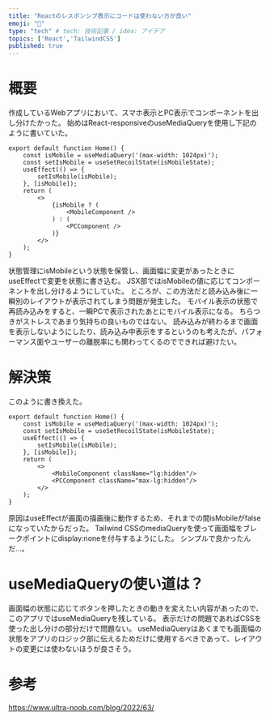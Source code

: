 ```yaml
---
title: "Reactのレスポンシブ表示にコードは使わない方が良い"
emoji: "📱"
type: "tech" # tech: 技術記事 / idea: アイデア
topics: ['React','TailwindCSS']
published: true
---
```

# 概要

作成しているWebアプリにおいて、スマホ表示とPC表示でコンポーネントを出し分けたかった。
始めはReact-responsiveのuseMediaQueryを使用し下記のように書いていた。

```typescript:index.tsx
export default function Home() {
	const isMobile = useMediaQuery('(max-width: 1024px)');
	const setIsMobile = useSetRecoilState(isMobileState);
	useEffect(() => {
		setIsMobile(isMobile);
	}, [isMobile]);
	return (
		<>
            {isMobile ? (
                <MobileComponent />
            ) : (
                <PCComponent />
            )}
        </>
	);
}  
```
状態管理にisMobileという状態を保管し、画面幅に変更があったときにuseEffectで変更を状態に書き込む。
JSX部ではisMobileの値に応じてコンポーネントを出し分けるようにしていた。
ところが、この方法だと読み込み後に一瞬別のレイアウトが表示されてしまう問題が発生した。
モバイル表示の状態で再読み込みをすると、一瞬PCで表示されたあとにモバイル表示になる。
ちらつきがストレスであまり気持ちの良いものではない。
読み込みが終わるまで画面を表示しないようにしたり、読み込み中表示をするというのも考えたが、パフォーマンス面やユーザーの離脱率にも関わってくるのでできれば避けたい。

# 解決策
このように書き換えた。

```typescript:index.tsx
export default function Home() {
    const isMobile = useMediaQuery('(max-width: 1024px)');
	const setIsMobile = useSetRecoilState(isMobileState);
	useEffect(() => {
		setIsMobile(isMobile);
	}, [isMobile]);
    return (
        <>
            <MobileComponent className="lg:hidden"/>
            <PCComponent className="max-lg:hidden"/>
        </>
	);
}  
```
原因はuseEffectが画面の描画後に動作するため、それまでの間isMobileがfalseになっていたからだった。
Tailwind CSSのmediaQueryを使って画面幅をブレークポイントにdisplay:noneを付与するようにした。
シンプルで良かったんだ…。

# useMediaQueryの使い道は？
画面幅の状態に応じてボタンを押したときの動きを変えたい内容があったので、このアプリではuseMediaQueryを残している。
表示だけの問題であればCSSを使った出し分けの部分だけで問題ない。
useMediaQueryはあくまでも画面幅の状態をアプリのロジック部に伝えるためだけに使用するべきであって、レイアウトの変更には使わないほうが良さそう。

# 参考
https://www.ultra-noob.com/blog/2022/63/